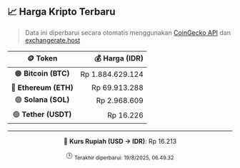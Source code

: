 

<!-- HARGA_KRIPTO -->
## 📈 Harga Kripto Terbaru

> Data ini diperbarui secara otomatis menggunakan [CoinGecko API](https://www.coingecko.com/) dan [exchangerate.host](https://exchangerate.host/)

<div align="center">

| 🪙 Token | 💰 Harga (IDR) |
|:------:|---------------:|
| 🟠 **Bitcoin (BTC)**   | Rp 1.884.629.124 |
| 🔵 **Ethereum (ETH)**  | Rp 69.913.288 |
| 🟣 **Solana (SOL)**    | Rp 2.968.609 |
| 🟢 **Tether (USDT)**   | Rp 16.226 |

---

💱 **Kurs Rupiah (USD → IDR)**: Rp 16.213

🕒 <sub>Terakhir diperbarui: 19/8/2025, 06.49.32</sub>

</div>
<!-- /HARGA_KRIPTO -->